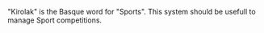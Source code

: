 "Kirolak" is the Basque word for "Sports". This system should be usefull to manage Sport competitions.